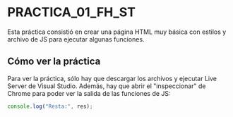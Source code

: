 # PRACTICA_01_FH_ST

Esta práctica consistió en crear una página HTML muy básica con estilos y archivo de JS para ejecutar algunas funciones.

## Cómo ver la práctica

Para ver la práctica, sólo hay que descargar los archivos y ejecutar Live Server de Visual Studio. Además, hay que abrir el "inspeccionar" de Chrome para poder ver la salida de las funciones de JS:

```javascript
console.log("Resta:", res);
